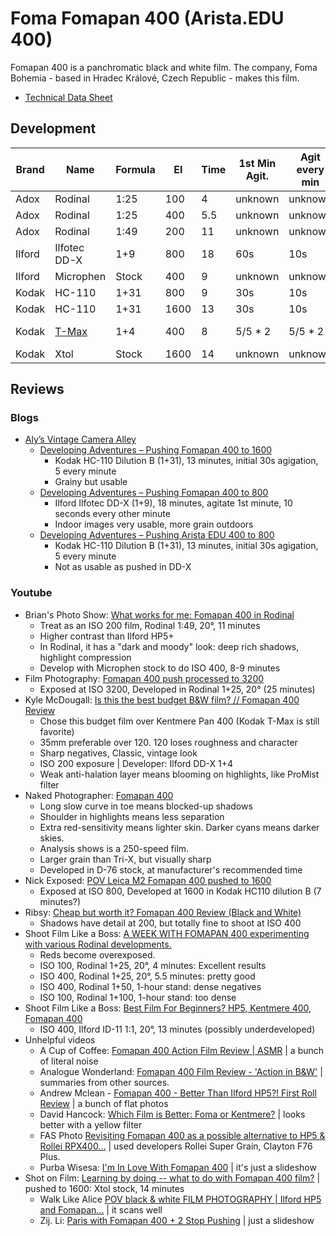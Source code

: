 # Foma Fomapan 400 (Arista.EDU 400)

Fomapan 400 is a panchromatic black and white film. The company, Foma Bohemia - based in Hradec Králové, Czech Republic - makes this film.

* [Technical Data Sheet](./foma_fomapan_400.pdf)

## Development

<table>
    <thead>
        <tr>
            <th>Brand</th>
            <th>Name</th>
            <th>Formula</th>
            <th>EI</th>
            <th>Time</th>
            <th>1st Min Agit.</th>
            <th>Agit every min</th>
            <th>Notes</th>
        </tr>
    </thead>
    <tbody>
        <tr>
            <td>Adox</td>
            <td>Rodinal</td>
            <td>1:25</td>
            <td>100</td>
            <td>4</td>
            <td>unknown</td>
            <td>unknown</td>
            <td><a href="https://www.youtube.com/watch?v=m6wie6rtOeg">Youtube</a></td>
        </tr>
        <tr>
            <td>Adox</td>
            <td>Rodinal</td>
            <td>1:25</td>
            <td>400</td>
            <td>5.5</td>
            <td>unknown</td>
            <td>unknown</td>
            <td><a href="https://www.youtube.com/watch?v=m6wie6rtOeg">Youtube</a></td>
        </tr>
        <tr>
            <td>Adox</td>
            <td>Rodinal</td>
            <td>1:49</td>
            <td>200</td>
            <td>11</td>
            <td>unknown</td>
            <td>unknown</td>
            <td><a href="https://www.youtube.com/watch?v=AeaCZOdLSH8">Youtube</a></td>
        </tr>
        <tr>
            <td>Ilford</td>
            <td>Ilfotec DD-X</td>
            <td>1+9</td>
            <td>800</td>
            <td>18</td>
            <td>60s</td>
            <td>10s</td>
            <td><a href="https://alysvintagecameraalley.com/2021/02/24/developing-adventures-pushing-fomapan-400/">Blog</a></td>
        </tr>
        <tr>
            <td>Ilford</td>
            <td>Microphen</td>
            <td>Stock</td>
            <td>400</td>
            <td>9</td>
            <td>unknown</td>
            <td>unknown</td>
            <td><a href="https://www.youtube.com/watch?v=AeaCZOdLSH8">Youtube</a></td>
        </tr>
        <tr>
            <td>Kodak</td>
            <td>HC-110</td>
            <td>1+31</td>
            <td>800</td>
            <td>9</td>
            <td>30s</td>
            <td>10s</td>
            <td><a href="https://alysvintagecameraalley.com/2021/03/26/developing-adventures-pushing-arista-edu-400-to-800/">Blog</a></td>
        </tr>
        <tr>
            <td>Kodak</td>
            <td>HC-110</td>
            <td>1+31</td>
            <td>1600</td>
            <td>13</td>
            <td>30s</td>
            <td>10s</td>
            <td><a href="https://alysvintagecameraalley.com/2021/03/08/pushing-fomapan-400-to-1600/">Blog</a></td>
        </tr>
        <tr>
            <td>Kodak</td>
            <td><a href="../bw_developers/kodak_tmax.md">T-Max</a></td>
            <td>1+4</td>
            <td>400</td>
            <td>8</td>
            <td>5/5 * 2</td>
            <td>5/5 * 2</td>
            <td><a href="https://www.digitaltruth.com/devchart.php?Film=Fomapan+400&Developer=TMax+Dev%25&mdc=Search&TempUnits=C&TimeUnits=D">MDC</a>, <a href="https://www.flickr.com/photos/axle81401/26081179707">Flickr</a></td>
        </tr>
        <tr>
            <td>Kodak</td>
            <td>Xtol</td>
            <td>Stock</td>
            <td>1600</td>
            <td>14</td>
            <td>unknown</td>
            <td>unknown</td>
            <td><a href="https://www.youtube.com/watch?v=puTMQ5Odo9g">Youtube</a></td>
        </tr>
    </tbody>
</table>


## Reviews

### Blogs
* [Aly’s Vintage Camera Alley](https://alysvintagecameraalley.com/)
  * [Developing Adventures – Pushing Fomapan 400 to 1600](https://alysvintagecameraalley.com/2021/03/08/pushing-fomapan-400-to-1600/)
    * Kodak HC-110 Dilution B (1+31), 13 minutes, initial 30s agigation, 5 every minute
    * Grainy but usable
  * [Developing Adventures – Pushing Fomapan 400 to 800](https://alysvintagecameraalley.com/2021/02/24/developing-adventures-pushing-fomapan-400/)
    * Ilford Ilfotec DD-X (1+9), 18 minutes, agitate 1st minute, 10 seconds every other minute
    * Indoor images very usable, more grain outdoors
  * [Developing Adventures – Pushing Arista EDU 400 to 800](https://alysvintagecameraalley.com/2021/03/26/developing-adventures-pushing-arista-edu-400-to-800/)
    * Kodak HC-110 Dilution B (1+31), 13 minutes, initial 30s agigation, 5 every minute
    * Not as usable as pushed in DD-X
### Youtube

* Brian's Photo Show: [What works for me: Fomapan 400 in Rodinal](https://www.youtube.com/watch?v=AeaCZOdLSH8)
  * Treat as an ISO 200 film, Rodinal 1:49, 20&deg;, 11 minutes
  * Higher contrast than Ilford HP5+
  * In Rodinal, it has a "dark and moody" look: deep rich shadows, highlight compression
  * Develop with Microphen stock to do ISO 400, 8-9 minutes
* Film Photography: [Fomapan 400 push processed to 3200](https://www.youtube.com/watch?v=4HhYUqQoIIY)
  * Exposed at ISO 3200, Developed in Rodinal 1+25, 20&deg; (25 minutes)
* Kyle McDougall: [Is this the best budget B&W film? // Fomapan 400 Review](https://www.youtube.com/watch?v=eOMbOX7marw)
  * Chose this budget film over Kentmere Pan 400 (Kodak T-Max is still favorite)
  * 35mm preferable over 120. 120 loses roughness and character
  * Sharp negatives, Classic, vintage look
  * ISO 200 exposure | Developer: Ilford DD-X 1+4
  * Weak anti-halation layer means blooming on highlights, like ProMist filter
* Naked Photographer: [Fomapan 400](https://www.youtube.com/watch?v=ciKfWrgsqOI)
  * Long slow curve in toe means blocked-up shadows
  * Shoulder in highlights means less separation
  * Extra red-sensitivity means lighter skin. Darker cyans means darker skies.
  * Analysis shows is a 250-speed film.
  * Larger grain than Tri-X, but visually sharp
  * Developed in D-76 stock, at manufacturer's recommended time
* Nick Exposed: [POV Leica M2 Fomapan 400 pushed to 1600](https://www.youtube.com/watch?v=ZPqhA0Gbg_U)
  * Exposed at ISO 800, Developed at 1600 in Kodak HC110 dilution B (7 minutes?)
* Ribsy: [Cheap but worth it? Fomapan 400 Review (Black and White)](https://www.youtube.com/watch?v=dcs-y_m9_dY)
  * Shadows have detail at 200, but totally fine to shoot at ISO 400
* Shoot Film Like a Boss: [A WEEK WITH FOMAPAN 400 experimenting with various Rodinal developments.](https://www.youtube.com/watch?v=m6wie6rtOeg)
  * Reds become overexposed.
  * ISO 100, Rodinal 1+25, 20&deg;, 4 minutes: Excellent results
  * ISO 400, Rodinal 1+25, 20&deg;, 5.5 minutes: pretty good
  * ISO 400, Rodinal 1+50, 1-hour stand: dense negatives
  * ISO 100, Rodinal 1+100, 1-hour stand: too dense
* Shoot Film Like a Boss: [Best Film For Beginners? HP5, Kentmere 400, Fomapan 400](https://www.youtube.com/watch?v=uLPdTH25rqQ)
  * ISO 400, Ilford ID-11 1:1, 20&deg;, 13 minutes (possibly underdeveloped)
* Unhelpful videos
  * A Cup of Coffee: [Fomapan 400 Action Film Review | ASMR](https://www.youtube.com/watch?v=aIoXW1s9iw8) | a bunch of literal noise
  * Analogue Wonderland: [Fomapan 400 Film Review - 'Action in B&W'](https://www.youtube.com/watch?v=wIlFJ7yNIZ0) | summaries from other sources.
  * Andrew Mclean - [Fomapan 400 - Better Than Ilford HP5?! First Roll Review](https://www.youtube.com/watch?v=4ozBEID2c40) | a bunch of flat photos
  * David Hancock: [Which Film is Better: Foma or Kentmere?](https://www.youtube.com/watch?v=epAE78ncdhc) | looks better with a yellow filter
  * FAS Photo [Revisiting Fomapan 400 as a possible alternative to HP5 & Rollei RPX400...](https://www.youtube.com/watch?v=XXcCBuqUaFI) | used developers Rollei Super Grain, Clayton F76 Plus.
  * Purba Wisesa: [I'm In Love With Fomapan 400](https://www.youtube.com/watch?v=dZN2C2TSixE) | it's just a slideshow
* Shot on Film: [Learning by doing -- what to do with Fomapan 400 film?](https://www.youtube.com/watch?v=puTMQ5Odo9g) | pushed to 1600: Xtol stock, 14 minutes
  * Walk Like Alice [POV black & white FILM PHOTOGRAPHY | Ilford HP5 and Fomapan...](https://www.youtube.com/watch?v=MYWAFSzgWdc) | it scans well
  * Zij. Li: [Paris with Fomapan 400 + 2 Stop Pushing](https://www.youtube.com/watch?v=znbMa66oihg) | just a slideshow


